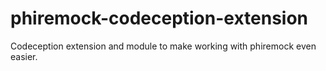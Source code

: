 # phiremock-codeception-extension
Codeception extension and module to make working with phiremock even easier.

